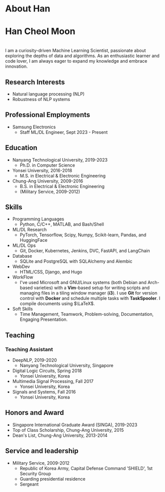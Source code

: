 # About Han


# Han Cheol Moon

<br />
I am a curiosity-driven Machine Learning Scientist, passionate about exploring the depths of data and algorithms. 
As an enthusiastic learner and code lover, I am always eager to expand my knowledge and embrace innovation.

## Research Interests
- Natural language processing (NLP)
- Robustness of NLP systems

## Professional Employments
- Samsung Electronics
  - Staff ML/DL Engineer, Sept 2023 - Present

## Education
- Nanyang Technological University, 2019-2023
	- Ph.D. in Computer Science
- Yonsei University, 2016-2018
	- M.S. in Electrical & Electronic Engineering
- Chung-Ang University, 2009-2016
	- B.S. in Electrical & Electronic Engineering
	- (Military Service, 2009-2012)

## Skills
- Programming Languages 
  - Python, C/C++, MATLAB, and Bash/Shell
- ML/DL Research
  - PyTorch, Tensorflow, Scipy, Numpy, Scikit-learn, Pandas, and HuggingFace
- ML/DL Ops
  - Git, Docker, Kubernetes, Jenkins, DVC, FastAPI, and LangChain  
- Database
  - SQLite and PostgreSQL with SQLAlchemy and Alembic
- WebDev
  - HTML/CSS, Django, and Hugo
- WorkFlow
  - I've used Microsoft and GNU/Linux systems (both Debian and Arch-based varieties) with a **Vim**-based setup for writing scripts and managing files in a tiling window manager (**i3**). I use **Git** for version control with **Docker** and schedule multiple tasks with **TaskSpooler**. I compile documents using $\LaTeX$. 
- Soft Skills
  - Time Management, Teamwork, Problem-solving, Documentation, Engaging Presentation.
  
## Teaching

### Teaching Assistant
- DeepNLP, 2019-2020
  - Nanyang Technological University, Singapore
- Digital Logic Circuits, Spring 2018
  - Yonsei University, Korea
- Multimedia Signal Processing, Fall 2017
  - Yonsei University, Korea
- Signals and Systems, Fall 2016
  - Yonsei University, Korea

## Honors and Award
- Singapore International Graduate Award (SINGA), 2019-2023
- Top of Class Scholarship, Chung-Ang University, 2015
- Dean's List, Chung-Ang University, 2013-2014

## Service and leadership
- Military Service, 2009-2012 
  - Republic of Korea Army, Capital Defense Command 'SHIELD', 1st Security Group
  - Guarding presidential residence
  - Sergeant


